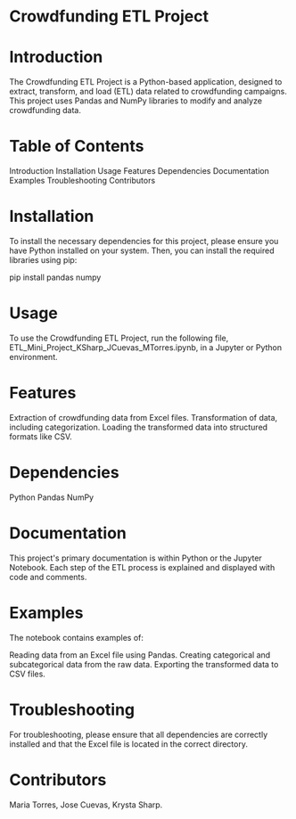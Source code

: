 # Crowdfunding ETL Project
# Introduction
The Crowdfunding ETL Project is a Python-based application, designed to extract, transform, and load (ETL) data related to crowdfunding campaigns. This project uses Pandas and NumPy libraries to modify and analyze crowdfunding data.

# Table of Contents
Introduction
Installation
Usage
Features
Dependencies
Documentation
Examples
Troubleshooting
Contributors

# Installation
To install the necessary dependencies for this project, please ensure you have Python installed on your system. Then, you can install the required libraries using pip:

pip install pandas numpy

# Usage
To use the Crowdfunding ETL Project, run the following file, ETL_Mini_Project_KSharp_JCuevas_MTorres.ipynb, in a Jupyter or Python environment.

# Features
Extraction of crowdfunding data from Excel files.
Transformation of data, including categorization.
Loading the transformed data into structured formats like CSV.

# Dependencies
Python
Pandas
NumPy

# Documentation
This project's primary documentation is within Python or the Jupyter Notebook. Each step of the ETL process is explained and displayed with code and comments.

# Examples
The notebook contains examples of:

Reading data from an Excel file using Pandas.
Creating categorical and subcategorical data from the raw data.
Exporting the transformed data to CSV files.

# Troubleshooting
For troubleshooting, please ensure that all dependencies are correctly installed and that the Excel file is located in the correct directory.

# Contributors
Maria Torres,
Jose Cuevas,
Krysta Sharp.
